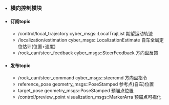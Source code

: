 - ### 横向控制模块
- #### 订阅topic
  - /control/local_trajectory                cyber_msgs::LocalTrajList 期望运动轨迹
  - /localization/estimation         cyber_msgs::LocalizationEstimate 自车全局定位估计(位置+速度)
  - /rock_can/steer_feedback         cyber_msgs::SteerFeedback  方向盘反馈
- #### 发布topic
  - /rock_can/steer_command    cyber_msgs::steercmd   方向盘指令
  - reference_pose            geometry_msgs::PoseStamped  参考点(自车)位置
  - target_pose               geometry_msgs::PoseStamped  预瞄点位置
  - /control/preview_point    visualization_msgs::MarkerArra 预瞄点可视化
